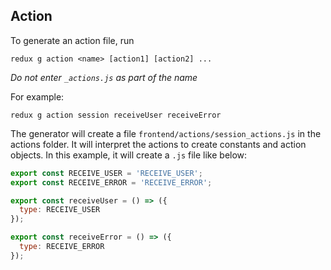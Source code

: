 ## Action

To generate an action file, run

```
redux g action <name> [action1] [action2] ...
```

_Do not enter `_actions.js` as part of the name_

For example:

```
redux g action session receiveUser receiveError
```

The generator will create a file `frontend/actions/session_actions.js` in the actions folder. It will interpret the actions to create constants and action objects. In this example, it will create a `.js` file like below:

```js
export const RECEIVE_USER = 'RECEIVE_USER';
export const RECEIVE_ERROR = 'RECEIVE_ERROR';

export const receiveUser = () => ({
  type: RECEIVE_USER
});

export const receiveError = () => ({
  type: RECEIVE_ERROR
});
```
